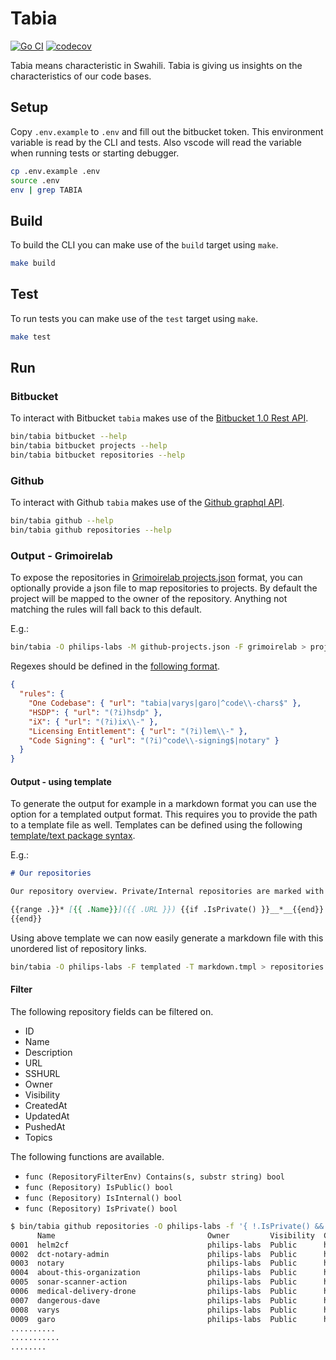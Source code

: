 # Tabia

[![Go CI](https://github.com/philips-labs/tabia/workflows/Go%20CI/badge.svg)](https://github.com/philips-labs/tabia/actions)
[![codecov](https://codecov.io/gh/philips-labs/tabia/branch/develop/graph/badge.svg?token=K2R9WOXNBm)](https://codecov.io/gh/philips-labs/tabia)

Tabia means characteristic in Swahili. Tabia is giving us insights on the characteristics of our code bases.

## Setup

Copy `.env.example` to `.env` and fill out the bitbucket token. This environment variable is read by the CLI and tests. Also vscode will read the variable when running tests or starting debugger.

```bash
cp .env.example .env
source .env
env | grep TABIA
```

## Build

To build the CLI you can make use of the `build` target using `make`.

```bash
make build
```

## Test

To run tests you can make use of the `test` target using `make`.

```bash
make test
```

## Run

### Bitbucket

To interact with Bitbucket `tabia` makes use of the [Bitbucket 1.0 Rest API](https://docs.atlassian.com/bitbucket-server/rest/7.3.0/bitbucket-rest.html).

```bash
bin/tabia bitbucket --help
bin/tabia bitbucket projects --help
bin/tabia bitbucket repositories --help
```

### Github

To interact with Github `tabia` makes use of the [Github graphql API](https://api.github.com/graphql).

```bash
bin/tabia github --help
bin/tabia github repositories --help
```

### Output - Grimoirelab

To expose the repositories in [Grimoirelab projects.json](https://github.com/chaoss/grimoirelab-sirmordred#projectsjson-) format, you can optionally provide a json file to map repositories to projects. By default the project will be mapped to the owner of the repository. Anything not matching the rules will fall back to this default.

E.g.:

```bash
bin/tabia -O philips-labs -M github-projects.json -F grimoirelab > projects.json
```

Regexes should be defined in the [following format](https://golang.org/pkg/regexp/syntax/).

```json
{
  "rules": {
    "One Codebase": { "url": "tabia|varys|garo|^code\\-chars$" },
    "HSDP": { "url": "(?i)hsdp" },
    "iX": { "url": "(?i)ix\\-" },
    "Licensing Entitlement": { "url": "(?i)lem\\-" },
    "Code Signing": { "url": "(?i)^code\\-signing$|notary" }
  }
}
```

#### Output - using template

To generate the output for example in a markdown format you can use the option for a templated output format. This requires you to provide the path to a template file as well. Templates can be defined using the following [template/text package syntax](https://golang.org/pkg/text/template/).

E.g.:

```md markdown.tmpl
# Our repositories

Our repository overview. Private/Internal repositories are marked with a __*__

{{range .}}* [{{ .Name}}]({{ .URL }}) {{if .IsPrivate() }}__*__{{end}}
{{end}}
```

Using above template we can now easily generate a markdown file with this unordered list of repository links.

```bash
bin/tabia -O philips-labs -F templated -T markdown.tmpl > repositories.md
```

#### Filter

The following repository fields can be filtered on.

* ID
* Name
* Description
* URL
* SSHURL
* Owner
* Visibility
* CreatedAt
* UpdatedAt
* PushedAt
* Topics

The following functions are available.

* `func (RepositoryFilterEnv) Contains(s, substr string) bool`
* `func (Repository) IsPublic() bool`
* `func (Repository) IsInternal() bool`
* `func (Repository) IsPrivate() bool`

```bash
$ bin/tabia github repositories -O philips-labs -f '{ !.IsPrivate() && !.IsInternal() && !Contains(.Name, "terraform") }'
      Name                                  Owner         Visibility  Clone
0001  helm2cf                               philips-labs  Public      https://github.com/philips-labs/helm2cf
0002  dct-notary-admin                      philips-labs  Public      https://github.com/philips-labs/dct-notary-admin
0003  notary                                philips-labs  Public      https://github.com/philips-labs/notary
0004  about-this-organization               philips-labs  Public      https://github.com/philips-labs/about-this-organization
0005  sonar-scanner-action                  philips-labs  Public      https://github.com/philips-labs/sonar-scanner-action
0006  medical-delivery-drone                philips-labs  Public      https://github.com/philips-labs/medical-delivery-drone
0007  dangerous-dave                        philips-labs  Public      https://github.com/philips-labs/dangerous-dave
0008  varys                                 philips-labs  Public      https://github.com/philips-labs/varys
0009  garo                                  philips-labs  Public      https://github.com/philips-labs/garo
..........
...........
........
```
